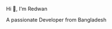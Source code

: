 Hi 👋, I'm Redwan

A passionate Developer from Bangladesh

<!--
**Re1354/Re1354** is a ✨ _special_ ✨ repository because its `README.md` (this file) appears on your GitHub profile.

Here are some ideas to get you started:

- 🔭 🔭 I’m currently working on Website and Android App
-->
